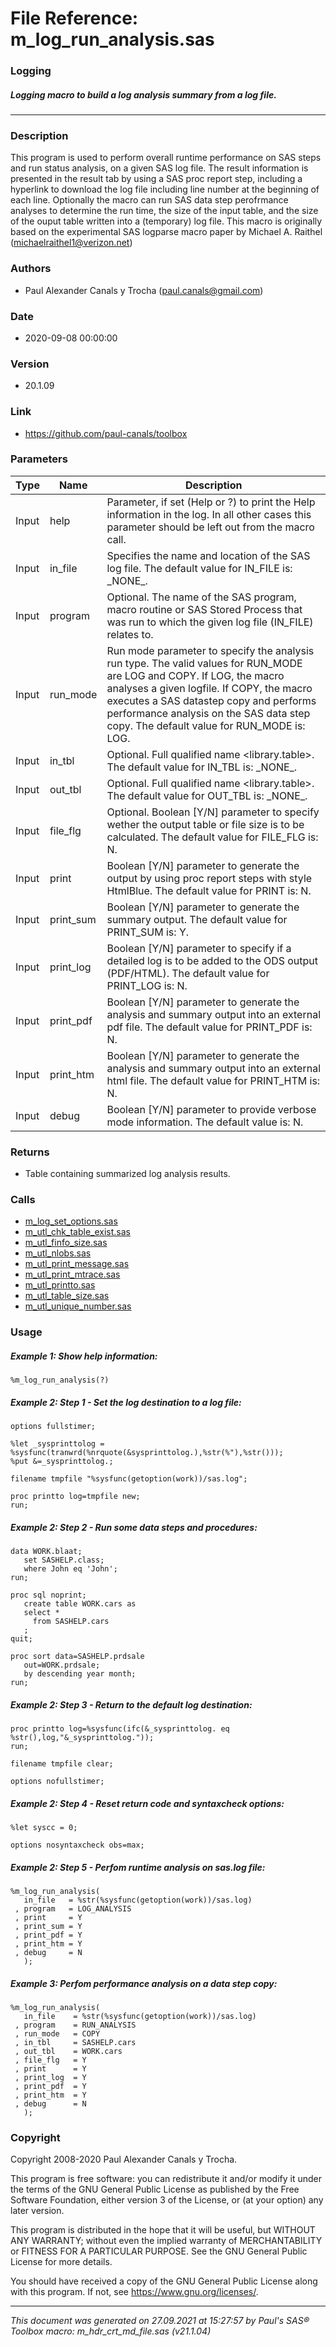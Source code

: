 # File Reference: m_log_run_analysis.sas

### Logging

##### Logging macro to build a log analysis summary from a log file.

***

### Description
This program is used to perform overall runtime performance on SAS steps and run status analysis, on a given SAS log file. The result information is presented in the result tab by using a SAS proc report step, including a hyperlink to download the log file including line number at the beginning of each line. Optionally the macro can run SAS data step perofrmance analyses to determine the run time, the size of the input table, and the size of the ouput table written into a (temporary) log file. This macro is originally based on the experimental SAS logparse macro paper by Michael A. Raithel (michaelraithel1@verizon.net)

### Authors
* Paul Alexander Canals y Trocha (paul.canals@gmail.com)

### Date
* 2020-09-08 00:00:00

### Version
* 20.1.09

### Link
* https://github.com/paul-canals/toolbox

### Parameters
| Type | Name | Description |
| ---- | ---- | ----------- |
| Input | help | Parameter, if set (Help or ?) to print the Help information in the log. In all other cases this parameter should be left out from the macro call. |
| Input | in_file | Specifies the name and location of the SAS log file. The default value for IN_FILE is: \_NONE\_. |
| Input | program | Optional. The name of the SAS program, macro routine or SAS Stored Process that was run to which the given log file (IN_FILE) relates to. |
| Input | run_mode | Run mode parameter to specify the analysis run type. The valid values for RUN_MODE are LOG and COPY. If LOG, the macro analyses a given logfile. If COPY, the macro executes a SAS datastep copy and performs performance analysis on the SAS data step copy. The default value for RUN_MODE is: LOG. |
| Input | in_tbl | Optional. Full qualified name <library.table>. The default value for IN_TBL is: \_NONE\_. |
| Input | out_tbl | Optional. Full qualified name <library.table>. The default value for OUT_TBL is: \_NONE\_. |
| Input | file_flg | Optional. Boolean [Y/N] parameter to specify wether the output table or file size is to be calculated. The default value for FILE_FLG is: N. |
| Input | print | Boolean [Y/N] parameter to generate the output by using proc report steps with style HtmlBlue. The default value for PRINT is: N. |
| Input | print_sum | Boolean [Y/N] parameter to generate the summary output. The default value for PRINT_SUM is: Y. |
| Input | print_log | Boolean [Y/N] parameter to specify if a detailed log is to be added to the ODS output (PDF/HTML). The default value for PRINT_LOG is: N. |
| Input | print_pdf | Boolean [Y/N] parameter to generate the analysis and summary output into an external pdf file. The default value for PRINT_PDF is: N. |
| Input | print_htm | Boolean [Y/N] parameter to generate the analysis and summary output into an external html file. The default value for PRINT_HTM is: N. |
| Input | debug | Boolean [Y/N] parameter to provide verbose mode information. The default value is: N. |

### Returns
* Table containing summarized log analysis results.

### Calls
* [m_log_set_options.sas](m_log_set_options.md)
* [m_utl_chk_table_exist.sas](m_utl_chk_table_exist.md)
* [m_utl_finfo_size.sas](m_utl_finfo_size.md)
* [m_utl_nlobs.sas](m_utl_nlobs.md)
* [m_utl_print_message.sas](m_utl_print_message.md)
* [m_utl_print_mtrace.sas](m_utl_print_mtrace.md)
* [m_utl_printto.sas](m_utl_printto.md)
* [m_utl_table_size.sas](m_utl_table_size.md)
* [m_utl_unique_number.sas](m_utl_unique_number.md)

### Usage

##### Example 1: Show help information:
```sas
%m_log_run_analysis(?)
```

##### Example 2: Step 1 - Set the log destination to a log file:
```sas
options fullstimer;

%let _sysprinttolog = %sysfunc(tranwrd(%nrquote(&sysprinttolog.),%str(%"),%str()));
%put &=_sysprinttolog.;

filename tmpfile "%sysfunc(getoption(work))/sas.log";

proc printto log=tmpfile new;
run;
```

##### Example 2: Step 2 - Run some data steps and procedures:
```sas
data WORK.blaat;
   set SASHELP.class;
   where John eq 'John';
run;

proc sql noprint;
   create table WORK.cars as
   select *
     from SASHELP.cars
   ;
quit;

proc sort data=SASHELP.prdsale
   out=WORK.prdsale;
   by descending year month;
run;
```

##### Example 2: Step 3 - Return to the default log destination:
```sas
proc printto log=%sysfunc(ifc(&_sysprinttolog. eq %str(),log,"&_sysprinttolog."));
run;

filename tmpfile clear;

options nofullstimer;
```

##### Example 2: Step 4 - Reset return code and syntaxcheck options:
```sas
%let syscc = 0;

options nosyntaxcheck obs=max;
```

##### Example 2: Step 5 - Perfom runtime analysis on sas.log file:
```sas
%m_log_run_analysis(
   in_file   = %str(%sysfunc(getoption(work))/sas.log)
 , program   = LOG_ANALYSIS
 , print     = Y
 , print_sum = Y
 , print_pdf = Y
 , print_htm = Y
 , debug     = N
   );
```

##### Example 3: Perfom performance analysis on a data step copy:
```sas
%m_log_run_analysis(
   in_file    = %str(%sysfunc(getoption(work))/sas.log)
 , program    = RUN_ANALYSIS
 , run_mode   = COPY
 , in_tbl     = SASHELP.cars
 , out_tbl    = WORK.cars
 , file_flg   = Y
 , print      = Y
 , print_log  = Y
 , print_pdf  = Y
 , print_htm  = Y
 , debug      = N
   );
```

### Copyright
Copyright 2008-2020 Paul Alexander Canals y Trocha. 
 
This program is free software: you can redistribute it and/or modify 
it under the terms of the GNU General Public License as published by 
the Free Software Foundation, either version 3 of the License, or 
(at your option) any later version. 
 
This program is distributed in the hope that it will be useful, 
but WITHOUT ANY WARRANTY; without even the implied warranty of 
MERCHANTABILITY or FITNESS FOR A PARTICULAR PURPOSE. See the 
GNU General Public License for more details. 
 
You should have received a copy of the GNU General Public License 
along with this program. If not, see <https://www.gnu.org/licenses/>. 


***
*This document was generated on 27.09.2021 at 15:27:57  by Paul's SAS&reg; Toolbox macro: m_hdr_crt_md_file.sas (v21.1.04)*
